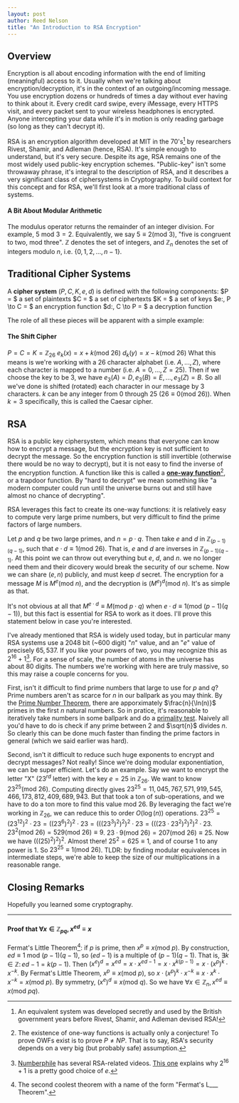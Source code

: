 ```yaml
---
layout: post
author: Reed Nelson
title: "An Introduction to RSA Encryption"
---
```



## Overview

Encryption is all about encoding information with the end of limiting (meaningful) access to it. Usually when we're talking about encryption/decryption, it's in the context of an outgoing/incoming message. You use encryption dozens or hundreds of times a day without ever having to think about it. Every credit card swipe, every iMessage, every HTTPS visit, and every packet sent to your wireless headphones is encrypted. Anyone intercepting your data while it's in motion is only reading garbage (so long as they can't decrypt it).

RSA is an encryption algorithm developed at MIT in the 70's[^0] by researchers Rivest, Shamir, and Adleman (hence, RSA). It's simple enough to understand, but it's very secure. Despite its age, RSA remains one of the most widely used public-key encryption schemes. "Public-key" isn't some throwaway phrase, it's integral to the description of RSA, and it describes a very significant class of ciphersystems in Cryptography. To build context for this concept and for RSA, we'll first look at a more traditional class of systems.

#### A Bit About Modular Arithmetic

The modulus operator returns the remainder of an integer division. For example, $5 \text{ mod } 3 = 2$. Equivalently, we say $5 \equiv 2 (\text{mod } 3)$, "five is congruent to two, mod three". $\mathbb{Z}$ denotes the set of integers, and $\mathbb{Z}_n$ denotes the set of integers modulo $n$, i.e. $\{0, 1, 2, ..., n-1\}$.

## Traditional Cipher Systems

A **cipher system** $(P, C, K, e, d)$ is defined with the following components:
$P = $ a set of plaintexts
$C = $ a set of ciphertexts
$K = $ a set of keys
$e:\, P \to C = $ an encryption function
$d:\, C \to P = $ a decryption function

The role of all these pieces will be apparent with a simple example:

#### The Shift Cipher

$P = C = K = \mathbb{Z}_{26}$
$e_k(x) = x + k (\text{mod } 26)$
$d_k(y) = x - k (\text{mod } 26)$
What this means is we're working with a $26$ character alphabet (i.e. $A, ..., Z$), where each character is mapped to a number (i.e. $A = 0, ..., Z = 25$). Then if we choose the key to be $3$, we have $e_3(A) = D, e_3(B) = E, ..., e_3(Z) = B$. So all we've done is shifted (rotated) each character in our message by $3$ characters. $k$ can be any integer from $0$ through $25$ ($26 \equiv 0 (\text{mod } 26)$). When $k = 3$ specifically, this is called the Caesar cipher.

## RSA

RSA is a public key ciphersystem, which means that everyone can know how to encrypt a message, but the encryption key is not sufficient to decrypt the message. So the encryption function is still invertible (otherwise there would be no way to decrypt), but it is not easy to find the inverse of the encryption function. A function like this is called a [**one-way function**](https://en.wikipedia.org/wiki/One-way_function)[^1], or a trapdoor function.
By "hard to decrypt" we mean something like "a modern computer could run until the universe burns out and still have almost no chance of decrypting".

RSA leverages this fact to create its one-way functions: it is relatively easy to compute very large prime numbers, but very difficult to find the prime factors of large numbers.

Let $p$ and $q$ be two large primes, and $n = p \cdot q$. Then take $e$ and $d$ in $\mathbb{Z}_{(p-1)(q-1)}$, such that $e \cdot d \equiv 1 (\text{mod } 26)$. That is, $e$ and $d$ are inverses in $\mathbb{Z}_{(p-1)(q-1)}$. At this point we can throw out everything but $e$, $d$, and $n$. we no longer need them and their dicovery would break the security of our scheme. Now we can share $(e, n)$ publicly, and must keep $d$ secret. The encryption for a message $M$ is $M^e (\text{mod } n)$, and the decryption is $(M^e)^d (\text{mod } n)$. It's as simple as that.

It's not obvious at all that $M^{e \cdot d} \equiv M (\text{mod } p \cdot q)$ when $e \cdot d \equiv 1 (\text{mod } (p-1)(q-1))$, but this fact is essential for RSA to work as it does. I'll prove this statement below in case you're interested.

I've already mentioned that RSA is widely used today, but in particular many RSA systems use a $2048$ bit (~$600$ digit) "$n$" value, and an "$e$" value of precisely $65,537$. If you like your powers of two, you may recognize this as $2^{16}+1$[^2]. For a sense of scale, the number of atoms in the universe has about $80$ digits. The numbers we're working with here are truly massive, so this may raise a couple concerns for you.

First, isn't it difficult to find prime numbers that large to use for $p$ and $q$?
Prime numbers aren't as scarce for $n$ in our ballpark as you may think. By the [Prime Number Theorem](https://en.wikipedia.org/wiki/Prime_number_theorem), there are apporximately $\frac{n}{\ln(n)}$ primes in the first $n$ natural numbers. So in pratice, it's reasonable to iteratively take numbers in some ballpark and do a [primality test](https://en.wikipedia.org/wiki/Primality_test). Naively all you'd have to do is check if any prime between $2$ and $\sqrt{n}$ divides $n$. So clearly this can be done much faster than finding the prime factors in general (which we said earlier was hard).

Second, isn't it difficult to reduce such huge exponents to encrypt and decrypt messages?
Not really! Since we're doing modular exponentiation, we can be super efficient. Let's do an example. Say we want to encrypt the letter "X" ($23^{rd}$ letter) with the key $e = 25$ in $\mathbb{Z}_{26}$. We want to know $23^{25} (\text{mod } 26)$. Computing directly gives $23^{25} = 11,045,767,571,919,545,466,173,812,409,689,943$. But that took a ton of sub-operations, and we have to do a ton more to find this value mod $26$. By leveraging the fact we're working in $\mathbb{Z}_{26}$, we can reduce this to order $O(\log(n))$ operations. $23^{25} = (23^{12})^2 \cdot 23 = ((23^6)^2)^2 \cdot 23 = (((23^3)^2)^2)^2 \cdot 23 = (((23 \cdot 23^2)^2)^2)^2 \cdot 23$. $23^2 (\text{mod } 26) = 529 (\text{mod } 26) \equiv 9$. $23 \cdot 9 (\text{mod } 26) = 207 (\text{mod } 26) \equiv 25$. Now we have $(((25)^2)^2)^2$. Almost there! $25^2 = 625 \equiv 1$, and of course $1$ to any power is $1$. So $23^{25} \equiv 1 (\text{mod } 26)$.
TLDR: by finding modular equivalences in intermediate steps, we're able to keep the size of our multiplications in a reasonable range.

## Closing Remarks

Hopefully you learned some cryptography.

---

#### Proof that $\forall x \in \mathbb{Z}_{pq},\, x^{ed} \equiv x$

Fermat's Little Theorem[^3]: if $p$ is prime, then $x^p \equiv x (\text{mod } p)$.
By construction, $ed \equiv 1 \text{ mod } (p-1)(q-1)$, so $(ed-1)$ is a multiple of $(p-1)(q-1)$.
That is, $\exists k \in \mathbb{Z}:\, ed-1 = k(p-1)$.
Then $(x^e)^d = x^{ed} = x \cdot x^{ed-1} = x \cdot x^{k(p-1)} = x \cdot (x^p)^k \cdot x^{-k}$.
By Fermat's Little Theorem, $x^p \equiv x (\text{mod } p)$, so $x \cdot (x^p)^k \cdot x^{-k} \equiv x \cdot x^k \cdot x^{-k} = x (\text{mod } p)$.
By symmetry, $(x^e)^d \equiv x (\text{mod } q)$.
So we have $\forall x \in \mathbb{Z}_n, x^{ed} \equiv x (\text{mod } pq)$.

[^0]: An equivalent system was developed secretly and used by the British government years before Rivest, Shamir, and Adleman devised RSA!
[^1]: The existence of one-way functions is actually only a conjecture! To prove OWFs exist is to prove $P \neq NP$. That is to say, RSA's security depends on a very big (but probably safe) assumption.
[^2]: [Numberphile](https://www.youtube.com/c/numberphile) has several RSA-related videos. [This one](https://youtu.be/cbGB__V8MNk) explains why $2^{16}+1$ is a pretty good choice of $e$.
[^3]: The second coolest theorem with a name of the form "Fermat's L___ Theorem".
